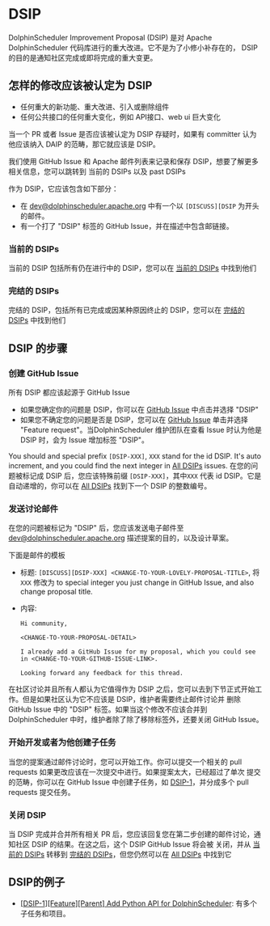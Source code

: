 # DSIP

DolphinScheduler Improvement Proposal (DSIP) 是对 Apache DolphinScheduler 代码库进行的重大改进。它不是为了小修小补存在的，
DSIP 的目的是通知社区完成或即将完成的重大变更。

## 怎样的修改应该被认定为 DSIP

- 任何重大的新功能、重大改进、引入或删除组件
- 任何公共接口的任何重大变化，例如 API接口、web ui 巨大变化

当一个 PR 或者 Issue 是否应该被认定为 DSIP 存疑时，如果有 committer 认为他应该纳入 DAIP 的范畴，那它就应该是 DSIP。

我们使用 GitHub Issue 和 Apache 邮件列表来记录和保存 DSIP，想要了解更多相关信息，您可以跳转到 当前的 DSIPs 以及 past DSIPs

作为 DSIP，它应该包含如下部分：

- 在 [dev@dolphinscheduler.apache.org][mail-to-dev] 中有一个以 `[DISCUSS][DSIP` 为开头的邮件。
- 有一个打了 "DSIP" 标签的 GitHub Issue，并在描述中包含邮链接。

### 当前的 DSIPs

当前的 DSIP 包括所有仍在进行中的 DSIP，您可以在 [当前的 DSIPs][current-DSIPs] 中找到他们

### 完结的 DSIPs

完结的 DSIP，包括所有已完成或因某种原因终止的 DSIP，您可以在 [完结的 DSIPs][past-DSIPs] 中找到他们

## DSIP 的步骤

### 创建 GitHub Issue

所有 DSIP 都应该起源于 GitHub Issue

- 如果您确定你的问题是 DSIP，你可以在 [GitHub Issue][github-issue-choose] 中点击并选择 "DSIP"
- 如果您不确定您的问题是否是 DSIP，您可以在 [GitHub Issue][github-issue-choose] 单击并选择 "Feature request"。当DolphinScheduler
  维护团队在查看 Issue 时认为他是 DSIP 时，会为 Issue 增加标签 "DSIP"。

You should and special prefix `[DSIP-XXX]`, `XXX` stand for the id DSIP. It's auto increment, and you could find the next
integer in [All DSIPs][all-DSIPs] issues.
在您的问题被标记成 DSIP 后，您应该特殊前缀 `[DSIP-XXX]`，其中`XXX` 代表 id DSIP。它是自动递增的，你可以在 [All DSIPs][all-DSIPs]
找到下一个 DSIP 的整数编号。

### 发送讨论邮件

在您的问题被标记为 "DSIP" 后，您应该发送电子邮件至 [dev@dolphinscheduler.apache.org][mail-to-dev] 描述提案的目的，以及设计草案。

下面是邮件的模板

- 标题: `[DISCUSS][DSIP-XXX] <CHANGE-TO-YOUR-LOVELY-PROPOSAL-TITLE>`, 将 `XXX` 修改为 to special integer you just change in
  GitHub Issue, and also change proposal title.
- 内容:

  ```text
  Hi community,
  
  <CHANGE-TO-YOUR-PROPOSAL-DETAIL>
  
  I already add a GitHub Issue for my proposal, which you could see in <CHANGE-TO-YOUR-GITHUB-ISSUE-LINK>.
  
  Looking forward any feedback for this thread.
  ```

在社区讨论并且所有人都认为它值得作为 DSIP 之后，您可以去到下节正式开始工作。但是如果社区认为它不应该是 DSIP，维护者需要终止邮件讨论并
删除 GitHub Issue 中的 "DSIP" 标签。如果当这个修改不应该合并到 DolphinScheduler 中时，维护者除了除了移除标签外，还要关闭 GitHub Issue。

### 开始开发或者为他创建子任务

当您的提案通过邮件讨论时，您可以开始工作。你可以提交一个相关的 pull requests 如果更改应该在一次提交中进行。如果提案太大，已经超过了单次
提交的范畴，你可以在 GitHub Issue 中创建子任务，如 [DSIP-1][DSIP-1]，并分成多个 pull requests 提交任务。

### 关闭 DSIP

当 DSIP 完成并合并所有相关 PR 后，您应该回复您在第二步创建的邮件讨论，通知社区 DSIP 的结果。在这之后，这个 DSIP GitHub Issue 将会被
关闭，并从 [当前的 DSIPs][current-DSIPs] 转移到 [完结的 DSIPs][past-DSIPs]，但您仍然可以在 [All DSIPs][all-DSIPs] 中找到它

## DSIP的例子

* [[DSIP-1][Feature][Parent] Add Python API for DolphinScheduler][DSIP-1]: 有多个子任务和项目。

[all-DSIPs]: https://github.com/apache/dolphinscheduler/issues?q=is%3Aissue+label%3A%22DSIP%22+
[current-DSIPs]: https://github.com/apache/dolphinscheduler/issues?q=is%3Aissue+is%3Aopen+label%3A%22DSIP%22
[past-DSIPs]: https://github.com/apache/dolphinscheduler/issues?q=is%3Aissue+is%3Aclosed+label%3A%22DSIP%22+
[github-issue-choose]: https://github.com/apache/dolphinscheduler/issues/new/choose
[mail-to-dev]: mailto:dev@dolphinscheduler.apache.org
[DSIP-1]: https://github.com/apache/dolphinscheduler/issues/6407
